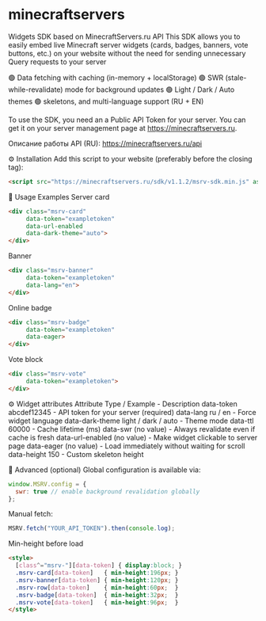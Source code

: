 # minecraftservers
Widgets SDK based on MinecraftServers.ru API
This SDK allows you to easily embed live Minecraft server widgets (cards, badges, banners, vote buttons, etc.) on your website without the need for sending unnecessary Query requests to your server

🟢 Data fetching with caching (in-memory + localStorage)
🟢 SWR (stale-while-revalidate) mode for background updates
🟢 Light / Dark / Auto themes
🟢 skeletons, and multi-language support (RU + EN)

To use the SDK, you need an a Public API Token for your server.
You can get it on your server management page at https://minecraftservers.ru.

Описание работы API (RU): https://minecraftservers.ru/api

⚙️ Installation
Add this script to your website (preferably before the closing </body> tag):
```html
<script src="https://minecraftservers.ru/sdk/v1.1.2/msrv-sdk.min.js" async></script> (async / defer)
```

🧩 Usage Examples
Server card
```html
<div class="msrv-card"
     data-token="exampletoken"
     data-url-enabled
     data-dark-theme="auto">
</div>
```

Banner
```html
<div class="msrv-banner"
     data-token="exampletoken"
     data-lang="en">
</div>
```

Online badge
```html
<div class="msrv-badge"
     data-token="exampletoken"
     data-eager>
</div>
```

Vote block
```html
<div class="msrv-vote"
     data-token="exampletoken">
</div>
```

⚙️ Widget attributes
Attribute	Type / Example	- Description
data-token	abcdef12345 - API token for your server (required)
data-lang	ru / en -	Force widget language
data-dark-theme	light / dark / auto -	Theme mode
data-ttl	60000 -	Cache lifetime (ms)
data-swr	(no value) - Always revalidate even if cache is fresh
data-url-enabled	(no value) - Make widget clickable to server page
data-eager	(no value) - Load immediately without waiting for scroll
data-height 150 -	Custom skeleton height


🧠 Advanced (optional)
Global configuration is available via:
```js
window.MSRV.config = {
  swr: true // enable background revalidation globally
};
```

Manual fetch:
```js
MSRV.fetch("YOUR_API_TOKEN").then(console.log);
```
Min-height before load
```html
<style>
  [class^="msrv-"][data-token] { display:block; }
  .msrv-card[data-token]   { min-height:196px; }
  .msrv-banner[data-token] { min-height:120px; }
  .msrv-row[data-token]    { min-height:60px;  }
  .msrv-badge[data-token]  { min-height:32px;  }
  .msrv-vote[data-token]   { min-height:96px;  }
</style>
```
